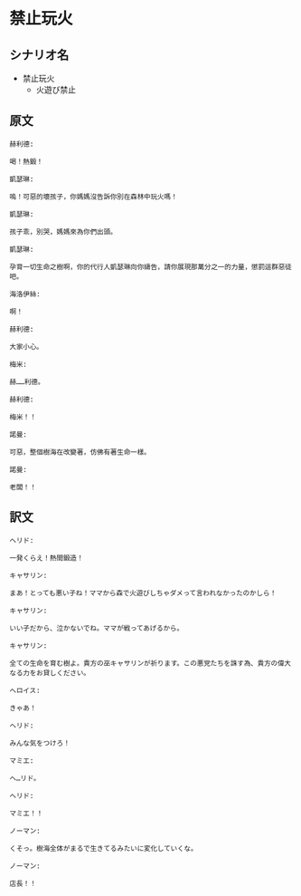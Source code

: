 # 禁止玩火
## シナリオ名
 - 禁止玩火
   - 火遊び禁止

## 原文
```
赫利德:

喝！熱鍛！
```

```
凱瑟琳:

嗚！可惡的壞孩子，你媽媽沒告訴你別在森林中玩火嗎！ 
```

```
凱瑟琳:

孩子乖，別哭，媽媽來為你們出頭。
```

```
凱瑟琳:

孕育一切生命之樹啊，你的代行人凱瑟琳向你禱告，請你展現那萬分之一的力量，懲罰這群惡徒吧。
```

```
海洛伊絲:

啊！
```

```
赫利德:

大家小心。 
```

```
梅米:

赫……利德。 
```

```
赫利德:

梅米！！
```

```
諾曼:

可惡，整個樹海在改變著，仿佛有著生命一樣。
```

```
諾曼:

老闆！！
```

## 訳文
```
ヘリド:

一発くらえ！熱間鍛造！
```

```
キャサリン:

まあ！とっても悪い子ね！ママから森で火遊びしちゃダメって言われなかったのかしら！
```

```
キャサリン:

いい子だから、泣かないでね。ママが戦ってあげるから。
```

```
キャサリン:

全ての生命を育む樹よ。貴方の巫キャサリンが祈ります。この悪党たちを誅す為、貴方の偉大なる力をお貸しください。
```

```
へロイス:

きゃあ！
```

```
ヘリド:

みんな気をつけろ！ 
```

```
マミエ:

ヘ…リド。
```

```
ヘリド:

マミエ！！
```

```
ノーマン:

くそっ。樹海全体がまるで生きてるみたいに変化していくな。
```

```
ノーマン:

店長！！
```
